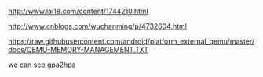 http://www.lai18.com/content/1744210.html

http://www.cnblogs.com/wuchanming/p/4732604.html

https://raw.githubusercontent.com/android/platform_external_qemu/master/docs/QEMU-MEMORY-MANAGEMENT.TXT

we can see gpa2hpa